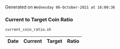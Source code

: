 Generated on `Wednesday 06-October-2021 at 16:00:36`

### Current to Target Coin Ratio
`current_coin_ratio.sh`

Date|Current|Target|Ratio
---|---|---|---
